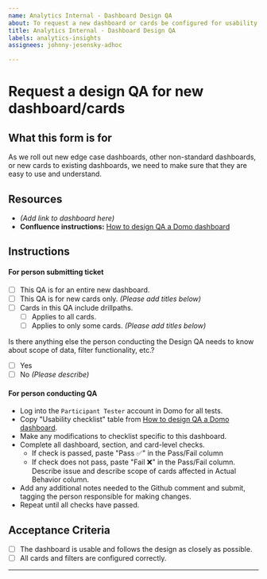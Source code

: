 ```yaml
---
name: Analytics Internal - Dashboard Design QA
about: To request a new dashboard or cards be configured for usability
title: Analytics Internal - Dashboard Design QA
labels: analytics-insights
assignees: johnny-jesensky-adhoc

---
```


# Request a design QA for new dashboard/cards

## What this form is for
As we roll out new edge case dashboards, other non-standard dashboards, or new cards to existing dashboards, we need to make sure that they are easy to use and understand.

## Resources
- _(Add link to dashboard here)_
- **Confluence instructions:** [How to design QA a Domo dashboard](https://vfs.atlassian.net/wiki/spaces/AT/pages/2216002036/How+to+Design+QA+a+Domo+dashboard)

## Instructions

#### For person submitting ticket
- [ ] This QA is for an entire new dashboard.
- [ ] This QA is for new cards only. _(Please add titles below)_
- [ ] Cards in this QA include drillpaths.
   - [ ] Applies to all cards.
   - [ ] Applies to only some cards. _(Please add titles below)_

Is there anything else the person conducting the Design QA needs to know about scope of data, filter functionality, etc.?
- [ ] Yes
- [ ] No _(Please describe)_

#### For person conducting QA
- Log into the `Participant Tester` account in Domo for all tests.
- Copy "Usability checklist" table from [How to design QA a Domo dashboard](https://vfs.atlassian.net/wiki/spaces/AT/pages/2216002036/How+to+Design+QA+a+Domo+dashboard).
- Make any modifications to checklist specific to this dashboard.
- Complete all dashboard, section, and card-level checks.
  - If check is passed, paste "Pass ✅" in the Pass/Fail column
  - If check does not pass, paste "Fail ❌" in the Pass/Fail column. Describe issue and describe scope of cards affected in Actual Behavior column.
- Add any additional notes needed to the Github comment and submit, tagging the person responsible for making changes.
- Repeat until all checks have passed.

## Acceptance Criteria
- [ ] The dashboard is usable and follows the design as closely as possible.
- [ ] All cards and filters are configured correctly.
---
